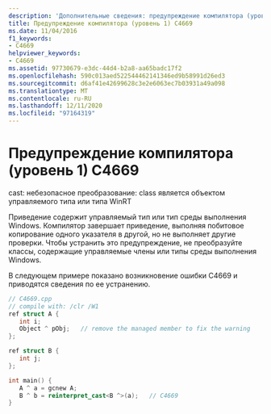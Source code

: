 ```yaml
---
description: 'Дополнительные сведения: предупреждение компилятора (уровень 1) C4669'
title: Предупреждение компилятора (уровень 1) C4669
ms.date: 11/04/2016
f1_keywords:
- C4669
helpviewer_keywords:
- C4669
ms.assetid: 97730679-e3dc-44d4-b2a8-aa65badc17f2
ms.openlocfilehash: 590c013aed522544462141346ed9b58991d26ed3
ms.sourcegitcommit: d6af41e42699628c3e2e6063ec7b03931a49a098
ms.translationtype: MT
ms.contentlocale: ru-RU
ms.lasthandoff: 12/11/2020
ms.locfileid: "97164319"
---
```

# <a name="compiler-warning-level-1-c4669"></a>Предупреждение компилятора (уровень 1) C4669

cast: небезопасное преобразование: class является объектом управляемого типа или типа WinRT

Приведение содержит управляемый тип или тип среды выполнения Windows. Компилятор завершает приведение, выполняя побитовое копирование одного указателя в другой, но не выполняет другие проверки. Чтобы устранить это предупреждение, не преобразуйте классы, содержащие управляемые члены или типы среды выполнения Windows.

В следующем примере показано возникновение ошибки C4669 и приводятся сведения по ее устранению.

```cpp
// C4669.cpp
// compile with: /clr /W1
ref struct A {
   int i;
   Object ^ pObj;   // remove the managed member to fix the warning
};

ref struct B {
   int j;
};

int main() {
   A ^ a = gcnew A;
   B ^ b = reinterpret_cast<B ^>(a);   // C4669
}
```

